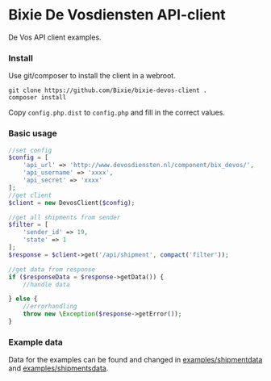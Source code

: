 # Bixie De Vosdiensten API-client

De Vos API client examples.

### Install

Use git/composer to install the client in a webroot.

```
git clone https://github.com/Bixie/bixie-devos-client .
composer install
```

Copy `config.php.dist` to `config.php` and fill in the correct values.

### Basic usage

```php
//set config
$config = [
    'api_url' => 'http://www.devosdiensten.nl/component/bix_devos/',
    'api_username' => 'xxxx',
    'api_secret' => 'xxxx'
];
//get client
$client = new DevosClient($config);

//get all shipments from sender
$filter = [
    'sender_id' => 19,
    'state' => 1
];
$response = $client->get('/api/shipment', compact('filter'));

//get data from response
if ($responseData = $response->getData()) {
    //handle data

} else {
    //errorhandling
    throw new \Exception($response->getError());
}
```

### Example data

Data for the examples can be found and changed in [examples/shipmentdata](examples/shipmentdata) and [examples/shipmentsdata](examples/shipmentsdata).
